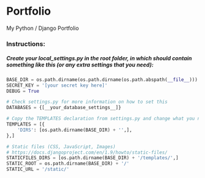 # Portfolio
My Python / Django Portfolio

### Instructions:
##### Create your local_settings.py in the root folder, in which should contain something like this (or any extra settings that you need):

```python
BASE_DIR = os.path.dirname(os.path.dirname(os.path.abspath(__file__)))
SECRET_KEY = '[your secret key here]'
DEBUG = True

# Check settings.py for more information on how to set this
DATABASES = {[__your_database_settings__]}

# Copy the TEMPLATES declaration from settings.py and change what you need. 'DIRS', for example.
TEMPLATES = [{	        
	'DIRS': [os.path.dirname(BASE_DIR) + '',],
},]

# Static files (CSS, JavaScript, Images)
# https://docs.djangoproject.com/en/1.9/howto/static-files/
STATICFILES_DIRS = [os.path.dirname(BASE_DIR) + '/templates/',]
STATIC_ROOT = os.path.dirname(BASE_DIR) + '/'
STATIC_URL = '/static/'
```